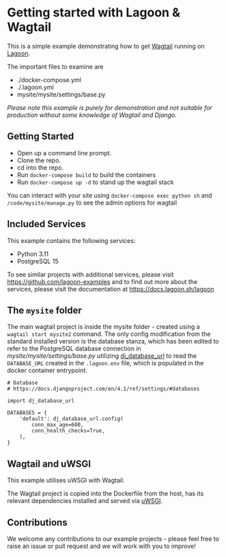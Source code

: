 # Getting started with Lagoon & Wagtail

This is a simple example demonstrating how to get [Wagtail](https://wagtail.org/) running on [Lagoon](https://www.github.com/uselagoon/lagoon). 

The important files to examine are
* ./docker-compose.yml
* ./.lagoon.yml
* mysite/mysite/settings/base.py

*Please note this example is purely for demonstration and not suitable for production without some knowledge of Wagtail and Django.*

## Getting Started

* Open up a command line prompt.
* Clone the repo.
* cd into the repo.
* Run `docker-compose build` to build the containers
* Run `docker-compose up -d` to stand up the wagtail stack

You can interact with your site using `docker-compose exec python sh` and `/code/mysite/manage.py` to see the admin options for wagtail

## Included Services

This example contains the following services:
* Python 3.11
* PostgreSQL 15

To see similar projects with additional services, please visit https://github.com/lagoon-examples and to find out more about the services, please visit the documentation at https://docs.lagoon.sh/lagoon

## The `mysite` folder

The main wagtail project is inside the mysite folder - created using a `wagtail start mysite2` command. The only config modification from the standard installed version is the database stanza, which has been edited to refer to the PostgreSQL database connection in *mysite/mysite/settings/base.py* utilizing [dj_database_url](https://pypi.org/project/dj-database-url/) to read the `DATABASE_URL` created in the `.lagoon.env` file, which is populated in the docker container entrypoint.

```
# Database
# https://docs.djangoproject.com/en/4.1/ref/settings/#databases

import dj_database_url

DATABASES = {
    'default': dj_database_url.config(
        conn_max_age=600,
        conn_health_checks=True,
    ),
}
```

## Wagtail and uWSGI

This example utilises uWSGI with Wagtail. 

The Wagtail project is copied into the Dockerfile from the host, has its relevant dependencies installed and served via [uWSGI](https://uwsgi-docs.readthedocs.io/en/latest/#).

## Contributions

We welcome any contributions to our example projects - please feel free to raise an issue or pull request and we will work with you to improve!
